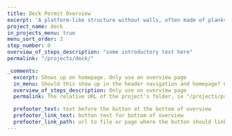 ```yaml
---
title: Deck Permit Overview
excerpt: 'A platform-like structure without walls, often made of planks, that no one will be living on and is typically used for lounging and gathering.'
project_name: deck
in_projects_menu: true
menu_sort_order: 3
step_number: 0
overview_of_steps_description: "some introductory text here"
permalink: "/projects/deck/"

_comments:
  excerpt: Shows up on homepage. Only use on overview page
  in_menu: Should this show up in the header navigation and homepage? Ony use on overview page
  overview_of_steps_description: Only use on overview page
  permalink: The relative URL of the project's folder, ie "/projects/project-folder/". Only use on overview page

  prefooter_text: text before the button at the bottom of overview
  prefooter_link_text: button text for bottom of overview
  prefooter_link_path: url to file or page where the button should link
---
```

